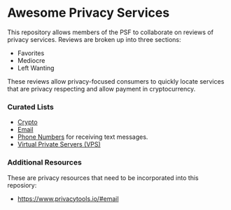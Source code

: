 # Awesome Privacy Services

This repository allows members of the PSF to collaborate on reviews of privacy services. Reviews are broken up into three sections:

- Favorites
- Mediocre
- Left Wanting

These reviews allow privacy-focused consumers to quickly locate services that are privacy respecting and allow payment in cryptocurrency.

### Curated Lists

- [Crypto](./crypto)
- [Email](./email)
- [Phone Numbers](./text-messages) for receiving text messages.
- [Virtual Private Servers (VPS)](./servers)


### Additional Resources
These are privacy resources that need to be incorporated into this reposiory:
- https://www.privacytools.io/#email
